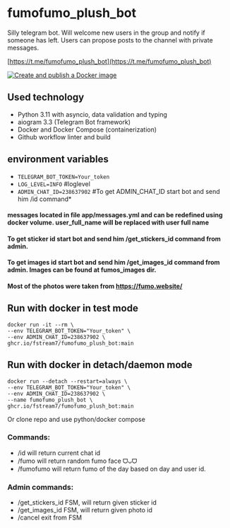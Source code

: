 # fumofumo_plush_bot
Silly telegram bot. Will welcome new users in the group and notify if someone has left. Users can propose posts to the channel with private messages.

[https://t.me/fumofumo_plush_bot](https://t.me/fumofumo_plush_bot)

[![Create and publish a Docker image](https://github.com/Fstream7/fumofumo_plush_bot/actions/workflows/deploy-image.yml/badge.svg?branch=main)](https://github.com/Fstream7/fumofumo_plush_bot/actions/workflows/deploy-image.yml)


## Used technology
* Python 3.11 with asyncio, data validation and typing
* aiogram 3.3 (Telegram Bot framework)
* Docker and Docker Compose (containerization)
* Github workflow linter and build

## environment variables

- `TELEGRAM_BOT_TOKEN=Your_token`
- `LOG_LEVEL=INFO` #loglevel
- `ADMIN_CHAT_ID=238637902` #To get ADMIN_CHAT_ID start bot and send him /id command*

#### messages located in file app/messages.yml and can be redefined using docker volume. user_full_name will be replaced with user full name
#### To get sticker id start bot and send him /get_stickers_id command from admin. 
#### To get images id start bot and send him /get_images_id command from admin. Images can be found at fumos_images dir. 
#### Most of the photos were taken from https://fumo.website/

## Run with docker in test mode
```
docker run -it --rm \
--env TELEGRAM_BOT_TOKEN="Your_token" \
--env ADMIN_CHAT_ID=238637902 \
ghcr.io/fstream7/fumofumo_plush_bot:main
```

## Run with docker in detach/daemon mode
```
docker run --detach --restart=always \
--env TELEGRAM_BOT_TOKEN="Your_token" \
--env ADMIN_CHAT_ID=238637902 \
--name fumofumo_plush_bot \
ghcr.io/fstream7/fumofumo_plush_bot:main
```
 Or clone repo and use python/docker compose


### Commands:
 * /id will return current chat id
 * /fumo will return random fumo face ᗜᴗᗜ
 * /fumofumo will return fumo of the day based on day and user id. 
### Admin commands:
 * /get_stickers_id FSM, will return given sticker id
 * /get_images_id FSM, will return given photo id
 * /cancel exit from FSM
